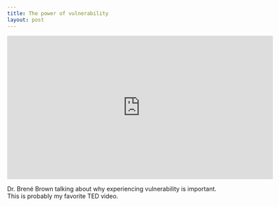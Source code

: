 ```yaml
---
title: The power of vulnerability
layout: post
---
```


<iframe width="620" height="336" src="http://www.youtube.com/embed/X4Qm9cGRub0?vq=720p" frameborder="0" allowfullscreen></iframe>

Dr. Brené Brown talking about why experiencing vulnerability is important.
This is probably my favorite TED video.